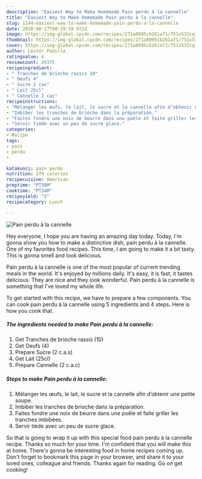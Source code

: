 ```yaml
---
description: "Easiest Way to Make Homemade Pain perdu à la cannelle"
title: "Easiest Way to Make Homemade Pain perdu à la cannelle"
slug: 1144-easiest-way-to-make-homemade-pain-perdu-a-la-cannelle
date: 2020-08-17T00:19:59.971Z
image: https://img-global.cpcdn.com/recipes/271a8995cb261a71/751x532cq70/pain-perdu-a-la-cannelle-photo-principale-de-la-recette.jpg
thumbnail: https://img-global.cpcdn.com/recipes/271a8995cb261a71/751x532cq70/pain-perdu-a-la-cannelle-photo-principale-de-la-recette.jpg
cover: https://img-global.cpcdn.com/recipes/271a8995cb261a71/751x532cq70/pain-perdu-a-la-cannelle-photo-principale-de-la-recette.jpg
author: Lester Padilla
ratingvalue: 4
reviewcount: 49375
recipeingredient:
- " Tranches de brioche rassis 10"
- " Oeufs 4"
- " Sucre 2 cas"
- " Lait 25cl"
- " Cannelle 2 cac"
recipeinstructions:
- "Mélanger les œufs, le lait, le sucre et la cannelle afin d’obtenir une petite soupe."
- "Imbiber les tranches de brioche dans la préparation."
- "Faites fondre une noix de beurre dans une poêle et faite griller les tranches imbibées."
- "Servir tiède avec un peu de sucre glace."
categories:
- Recipe
tags:
- pain
- perdu
- 

katakunci: pain perdu  
nutrition: 279 calories
recipecuisine: American
preptime: "PT38M"
cooktime: "PT34M"
recipeyield: "2"
recipecategory: Lunch

---
```



![Pain perdu à la cannelle](https://img-global.cpcdn.com/recipes/271a8995cb261a71/751x532cq70/pain-perdu-a-la-cannelle-photo-principale-de-la-recette.jpg)

Hey everyone, I hope you are having an amazing day today. Today, I'm gonna show you how to make a distinctive dish, pain perdu à la cannelle. One of my favorites food recipes. This time, I am going to make it a bit tasty. This is gonna smell and look delicious.



Pain perdu à la cannelle is one of the most popular of current trending meals in the world. It's enjoyed by millions daily. It's easy, it is fast, it tastes delicious. They are nice and they look wonderful. Pain perdu à la cannelle is something that I've loved my whole life.


To get started with this recipe, we have to prepare a few components. You can cook pain perdu à la cannelle using 5 ingredients and 4 steps. Here is how you cook that.

<!--inarticleads1-->

##### The ingredients needed to make Pain perdu à la cannelle:

1. Get  Tranches de brioche rassis (10)
1. Get  Oeufs (4)
1. Prepare  Sucre (2 c.a.s)
1. Get  Lait (25cl)
1. Prepare  Cannelle (2 c.a.c)




<!--inarticleads2-->

##### Steps to make Pain perdu à la cannelle:

1. Mélanger les œufs, le lait, le sucre et la cannelle afin d’obtenir une petite soupe.
1. Imbiber les tranches de brioche dans la préparation.
1. Faites fondre une noix de beurre dans une poêle et faite griller les tranches imbibées.
1. Servir tiède avec un peu de sucre glace.




So that is going to wrap it up with this special food pain perdu à la cannelle recipe. Thanks so much for your time. I'm confident that you will make this at home. There's gonna be interesting food in home recipes coming up. Don't forget to bookmark this page in your browser, and share it to your loved ones, colleague and friends. Thanks again for reading. Go on get cooking!
